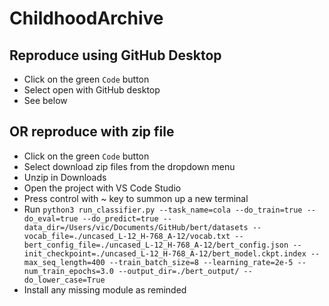 # ChildhoodArchive

## Reproduce using GitHub Desktop
- Click on the green ```Code``` button
- Select open with GitHub desktop
- See below
## OR reproduce with zip file
- Click on the green ```Code``` button
- Select download zip files from the dropdown menu
- Unzip in Downloads
- Open the project with VS Code Studio
- Press control with ~ key to summon up a new terminal
- Run ```python3 run_classifier.py --task_name=cola --do_train=true --do_eval=true --do_predict=true --data_dir=/Users/vic/Documents/GitHub/bert/datasets --vocab_file=./uncased_L-12_H-768_A-12/vocab.txt --bert_config_file=./uncased_L-12_H-768_A-12/bert_config.json --init_checkpoint=./uncased_L-12_H-768_A-12/bert_model.ckpt.index --max_seq_length=400 --train_batch_size=8 --learning_rate=2e-5 --num_train_epochs=3.0 --output_dir=./bert_output/ --do_lower_case=True```
- Install any missing module as reminded
